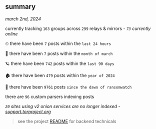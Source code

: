 
## summary
_march 2nd, 2024_

currently tracking `163` groups across `299` relays & mirrors - _`73` currently online_

⏲ there have been `7` posts within the `last 24 hours`

🦈 there have been `7` posts within the `month of march`

🪐 there have been `742` posts within the `last 90 days`

🏚 there have been `479` posts within the `year of 2024`

🦕 there have been `9761` posts `since the dawn of ransomwatch`

there are `96` custom parsers indexing posts

_`20` sites using v2 onion services are no longer indexed - [support.torproject.org](https://support.torproject.org/onionservices/v2-deprecation/)_

> see the project [README](https://github.com/joshhighet/ransomwatch#ransomwatch--) for backend technicals
